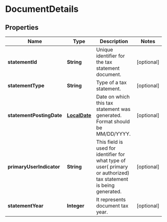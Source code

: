 # DocumentDetails

## Properties
Name | Type | Description | Notes
------------ | ------------- | ------------- | -------------
**statementId** | **String** | Unique identifier for the tax statement document. |  [optional]
**statementType** | **String** | Type of a tax statement. |  [optional]
**statementPostingDate** | [**LocalDate**](LocalDate.md) | Date on which this tax statement was generated. Format should be MM/DD/YYYY. |  [optional]
**primaryUserIndicator** | **String** | This field is used for identifier for what type of user( primary or authorized) tax statement is being generated. |  [optional]
**statementYear** | **Integer** | It represents document tax year. |  [optional]
